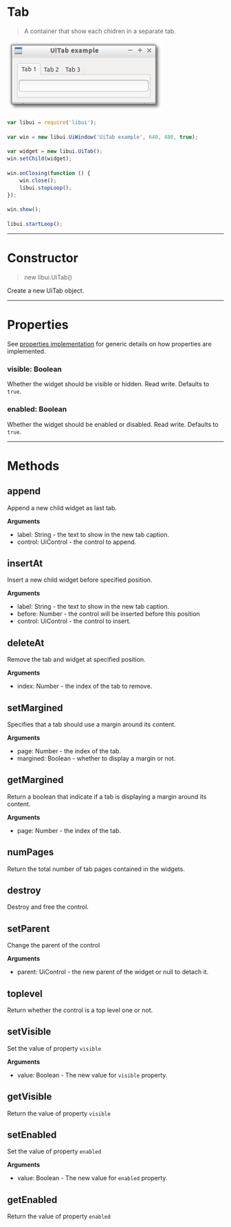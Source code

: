 
# Tab

> A container that show each chidren in a separate tab.

![UiTab example](media/UiTab.png)

```js
var libui = require('libui');

var win = new libui.UiWindow('UiTab example', 640, 480, true);

var widget = new libui.UiTab();
win.setChild(widget);

win.onClosing(function () {
	win.close();
	libui.stopLoop();
});

win.show();

libui.startLoop();

```

---

# Constructor

> new libui.UiTab()

Create a new UiTab object.

---

# Properties

See [properties implementation](properties.md) for generic details on how properties are implemented.


### visible: Boolean

Whether the widget should be visible or hidden. 
Read write.
Defaults to `true`.



### enabled: Boolean

Whether the widget should be enabled or disabled. 
Read write.
Defaults to `true`.




---

# Methods


## append

Append a new child widget as last tab.


**Arguments**

* label: String - the text to show in the new tab caption.
* control: UiControl - the control to append.



## insertAt

Insert a new child widget before specified position.


**Arguments**

* label: String - the text to show in the new tab caption.
* before: Number - the control will be inserted before this position
* control: UiControl - the control to insert.



## deleteAt

Remove the tab and widget at specified position.


**Arguments**

* index: Number - the index of the tab to remove.



## setMargined

Specifies that a tab should use a margin around its content.


**Arguments**

* page: Number - the index of the tab.
* margined: Boolean - whether to display a margin or not.



## getMargined

Return a boolean that indicate if a tab is displaying a margin around its content.


**Arguments**

* page: Number - the index of the tab.



## numPages

Return the total number of tab pages contained in the widgets.




## destroy

Destroy and free the control.




## setParent

Change the parent of the control


**Arguments**

* parent: UiControl - the new parent of the widget or null to detach it.



## toplevel

Return whether the control is a top level one or not.




## setVisible

Set the value of property `visible`

**Arguments**

* value: Boolean - The new value for `visible` property.

## getVisible

Return the value of property `visible`



## setEnabled

Set the value of property `enabled`

**Arguments**

* value: Boolean - The new value for `enabled` property.

## getEnabled

Return the value of property `enabled`




